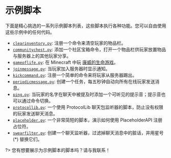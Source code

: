 # 示例脚本

下面是精心挑选的一系列示例脚本列表，这些脚本执行各种功能。您可以自由使用这些示例中的任何代码。

- [`clearinventory.py`](https://github.com/magicmq/pyspigot/blob/master/examples/clearinventory.py): 注册一个命令来清空玩家的物品栏。
- [`communitychest.py`](https://github.com/magicmq/pyspigot/blob/master/examples/communitychest.py): 添加一个社区宝箱命令，打开一个物品栏供玩家放置物品与服务器上的其他玩家分享。
- [`gameoflife.py`](https://github.com/magicmq/pyspigot/blob/master/examples/gameoflife.py): 在 Minecraft 中玩 [康威的生命游戏](https://en.wikipedia.org/wiki/Conway%27s_Game_of_Life)。
- [`joinmessage.py`](https://github.com/magicmq/pyspigot/blob/master/examples/joinmessage.py): 当玩家加入服务器时显示通知。
- [`kickcommand.py`](https://github.com/magicmq/PySpigot/blob/master/examples/kickcommand.py): 注册一个简单的命令来将玩家从服务器踢出。
- [`periodicmessage.py`](https://github.com/magicmq/PySpigot/blob/master/examples/periodicmessage.py): 创建一个任务，每五秒钟自动向所有在线玩家发送消息。
- [`ping.py`](https://github.com/magicmq/pyspigot/blob/master/examples/ping.py): 当玩家的名字在聊天中被提及时添加一个可听见的提示音；提示音也可以通过命令切换。
- [`protocollib.py`](https://github.com/magicmq/pyspigot/blob/master/examples/protocollib.py): 一个使用 ProtocolLib 聊天包监听器的脚本，防止没有权限的玩家发送聊天消息。
- [`placeholder.py`](https://github.com/magicmq/pyspigot/blob/master/examples/placeholder.py): 一个非常简短的脚本，演示如何使用 PlaceholderAPI 注册占位符。
- [`swearfilter.py`](https://github.com/magicmq/PySpigot/blob/master/examples/swearfilter.py): 创建一个聊天监听器，过滤掉聊天消息中的脏话，并用星号 (\*) 替换它们。

?> 您有想要展示为示例脚本的脚本吗？请与我联系！